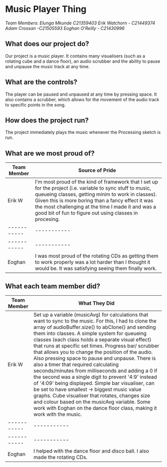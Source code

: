 # Music Player Thing
 
*Team Members:
Elunga Mkunde C21359403
Erik Watchorn - C21449374 
Adam Crossan -C21505593
Eoghan O’Reilly - C21430996*
 
## What does our project do?
Our project is a music player. It contains many visualisers (such as a rotating cube and a dance floor), an audio scrubber and the ability to pause and unpause the music track at any time.

## What are the controls?
The player can be paused and unpaused at any time by pressing space. It also contains a scrubber, which allows for the movement of the audio track to specific points in the song.

## How does the project run?
The project immediately plays the music whenever the Processing sketch is run.

## What are we most proud of?
| Team Member | Source of Pride |
| ----------- | ----------- |
| Erik W | I'm most proud of the kind of framework that I set up for the project (i.e. variable to sync stuff to music, queueing classes, getting minim to work in classes). Given this is more boring than a fancy effect it was the most challenging at the time I made it and was a good bit of fun to figure out using classes in procesing. |
| ----------- | ----------- | 
| ----------- | ----------- | 
| Eoghan | I was most proud of the rotating CDs as getting them to work properly was a lot harder than I thought it would be. It was satisfying seeing them finally work. | 

## What each team member did?
| Team Member | What They Did |
| ----------- | ----------- |
| Erik W | Set up a variable (musicAvg) for calculations that want to sync to the music. For this, I had to clone the array of audioBuffer.size() to abClone() and sending them into classes. A simple system for queueing classes (each class holds a separate visual effect) that runs at specific set times. Progress bar/ scrubber that allows you to change the position of the audio. Also pressing space to pause and unpause. There is also a timer that required calculating seconds/minutes from milliseconds and adding a 0 if the second was a single digit to prevent '4:9' instead of '4:09' being displayed. Simple bar visualiser, can be set to have smallest -> biggest music value graphs. Cube visualiser that rotates, changes size and colour based on the musicAvg variable. Some work with Eoghan on the dance floor class, making it work with the music. |
| ----------- | ----------- |
| ----------- | ----------- |
| Eoghan | I helped with the dance floor and disco ball. I also made the rotating CDs. |
